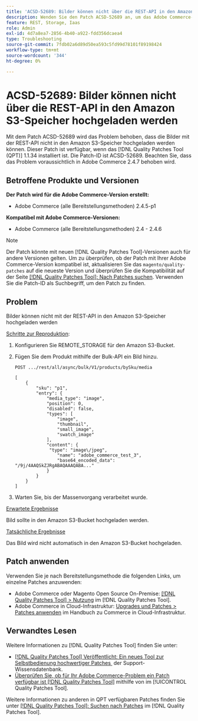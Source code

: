 ```yaml
---
title: 'ACSD-52689: Bilder können nicht über die REST-API in den Amazon S3-Speicher hochgeladen werden'
description: Wenden Sie den Patch ACSD-52689 an, um das Adobe Commerce-Problem zu beheben, bei dem die Bilder nicht über die REST-API in den Amazon S3-Speicher hochgeladen werden können.
feature: REST, Storage, Iaas
role: Admin
exl-id: 4d7a8ea7-2856-4b40-a922-fdd356dcaea4
type: Troubleshooting
source-git-commit: 7fdb02a6d89d50ea593c5fd99d78101f89198424
workflow-type: tm+mt
source-wordcount: '344'
ht-degree: 0%

---
```


# ACSD-52689: Bilder können nicht über die REST-API in den Amazon S3-Speicher hochgeladen werden

Mit dem Patch ACSD-52689 wird das Problem behoben, dass die Bilder mit der REST-API nicht in den Amazon S3-Speicher hochgeladen werden können. Dieser Patch ist verfügbar, wenn das [!DNL Quality Patches Tool (QPT)] 1.1.34 installiert ist. Die Patch-ID ist ACSD-52689. Beachten Sie, dass das Problem voraussichtlich in Adobe Commerce 2.4.7 behoben wird.

## Betroffene Produkte und Versionen

**Der Patch wird für die Adobe Commerce-Version erstellt:**

* Adobe Commerce (alle Bereitstellungsmethoden) 2.4.5-p1

**Kompatibel mit Adobe Commerce-Versionen:**

* Adobe Commerce (alle Bereitstellungsmethoden) 2.4 - 2.4.6

>[!NOTE]
>
>Der Patch könnte mit neuen [!DNL Quality Patches Tool]-Versionen auch für andere Versionen gelten. Um zu überprüfen, ob der Patch mit Ihrer Adobe Commerce-Version kompatibel ist, aktualisieren Sie das `magento/quality-patches` auf die neueste Version und überprüfen Sie die Kompatibilität auf der Seite [[!DNL Quality Patches Tool]: Nach Patches suchen](https://experienceleague.adobe.com/tools/commerce-quality-patches/index.html?lang=de). Verwenden Sie die Patch-ID als Suchbegriff, um den Patch zu finden.

## Problem

Bilder können nicht mit der REST-API in den Amazon S3-Speicher hochgeladen werden

<u>Schritte zur Reproduktion</u>:

1. Konfigurieren Sie REMOTE_STORAGE für den Amazon S3-Bucket.
1. Fügen Sie dem Produkt mithilfe der Bulk-API ein Bild hinzu.

   ```POST .../rest/all/async/bulk/V1/products/bySku/media```

   ```
   [
       {
           "sku": "p1",
           "entry": {
               "media_type": "image",
               "position": 0,
               "disabled": false,
               "types": [
                   "image",
                   "thumbnail",
                   "small_image",
                   "swatch_image"
               ],
               "content": {
                "type": "image\/jpeg",
                   "name": "adobe_commerce_test_3",
                   "base64_encoded_data": "/9j/4AAQSkZJRgABAQAAAQABA..."
               }
           }
       }
   ]
   ```

1. Warten Sie, bis der Massenvorgang verarbeitet wurde.

<u>Erwartete Ergebnisse</u>

Bild sollte in den Amazon S3-Bucket hochgeladen werden.

<u>Tatsächliche Ergebnisse</u>

Das Bild wird nicht automatisch in den Amazon S3-Bucket hochgeladen.

## Patch anwenden

Verwenden Sie je nach Bereitstellungsmethode die folgenden Links, um einzelne Patches anzuwenden:

* Adobe Commerce oder Magento Open Source On-Premise: [[!DNL Quality Patches Tool] > Nutzung](/help/tools/quality-patches-tool/usage.md) im [!DNL Quality Patches Tool].
* Adobe Commerce in Cloud-Infrastruktur: [Upgrades und Patches > Patches anwenden](https://experienceleague.adobe.com/docs/commerce-cloud-service/user-guide/develop/upgrade/apply-patches.html?lang=de) im Handbuch zu Commerce in Cloud-Infrastruktur.

## Verwandtes Lesen

Weitere Informationen zu [!DNL Quality Patches Tool] finden Sie unter:

* [[!DNL Quality Patches Tool] Veröffentlicht: Ein neues Tool zur Selbstbedienung hochwertiger Patches &#x200B;](https://experienceleague.adobe.com/de/docs/commerce-operations/tools/quality-patches-tool/quality-patches-tool-to-self-serve-quality-patches) der Support-Wissensdatenbank.
* [Überprüfen Sie, ob für Ihr Adobe Commerce-Problem ein Patch verfügbar ist [!DNL Quality Patches Tool]](/help/tools/quality-patches-tool/patches-available-in-qpt/check-patch-for-magento-issue-with-magento-quality-patches.md) mithilfe von im [!UICONTROL Quality Patches Tool].


Weitere Informationen zu anderen in QPT verfügbaren Patches finden Sie unter [[!DNL Quality Patches Tool]: Suchen nach Patches](https://experienceleague.adobe.com/tools/commerce-quality-patches/index.html?lang=de) im [!DNL Quality Patches Tool].
